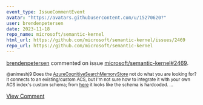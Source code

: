 ```yaml
---
event_type: IssueCommentEvent
avatar: "https://avatars.githubusercontent.com/u/15270620?"
user: brendenpetersen
date: 2023-11-18
repo_name: microsoft/semantic-kernel
html_url: https://github.com/microsoft/semantic-kernel/issues/2469
repo_url: https://github.com/microsoft/semantic-kernel
---
```


<a href='https://github.com/brendenpetersen' target='_blank'>brendenpetersen</a> commented on issue <a href='https://github.com/microsoft/semantic-kernel/issues/2469' target='_blank'>microsoft/semantic-kernel#2469</a>.

<small>@animeshj9 Does the [AzureCognitiveSearchMemoryStore](https://github.com/microsoft/semantic-kernel/blob/main/python/semantic_kernel/connectors/memory/azure_cognitive_search/azure_cognitive_search_memory_store.py#L33) not do what you are looking for? It connects to an existing/custom ACS, but I'm not sure how to integrate it with your own ACS index's custom schema; from [here](https://github.com/microsoft/semantic-kernel/blob/main/python/semantic_kernel/connectors/memory/azure_cognitive_search/utils.py#L101) it looks like the schema is hardcoded....</small>

<a href='https://github.com/microsoft/semantic-kernel/issues/2469' target='_blank'>View Comment</a>